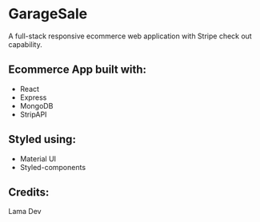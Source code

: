 # GarageSale
A full-stack responsive ecommerce web application with Stripe check out capability.

## Ecommerce App built with:
- React
- Express
- MongoDB
- StripAPI

## Styled using:
- Material UI
- Styled-components

## Credits:
Lama Dev
